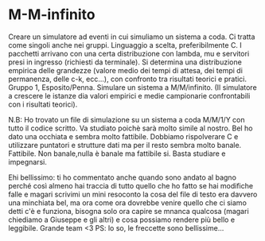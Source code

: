 # M-M-infinito
Creare un simulatore ad eventi in cui simuliamo un sistema a coda.
Ci tratta come singoli anche nei gruppi.
Linguaggio a scelta, preferibilmente C. 
I pacchetti arrivano con una certa distribuzione con lambda, mu e servitori presi in ingresso (richiesti da terminale). 
Si determina una distribuzione empirica delle grandezze (valore medio dei tempi di attesa, dei tempi di permanenza, delle c-k, ecc...), con confronto tra risultati teorici e pratici. 
Gruppo 1, Esposito/Penna.
Simulare un sistema a M/M/infinito.
(Il simulatore a crescere le istanze dia valori empirici e medie campionarie confrontabili con i risultati teorici).






N.B: Ho trovato un file di simulazione su un sistema a coda M/M/1/Y con tutto il codice scritto. Va studiato poichè sarà molto simile al nostro. Bel ho dato una occhiata e sembra molto fattibile. Dobbiamo rispolverare C e utilizzare puntatori e strutture dati ma per il resto sembra molto banale. Fattibile. Non banale,nulla è banale ma fattibile si. Basta studiare e impegnarsi. 



Ehi bellissimo:
ti ho commentato anche quando sono andato al bagno perché così almeno hai traccia di tutto quello che ho fatto
se hai modifiche falle e magari scrivimi un mini resoconto
la cosa del file di testo era davvero una minchiata bel, ma ora come ora dovrebbe venire
quello che ci siamo detti c'è e funziona, bisogna solo ora capire se mnanca qualcosa (magari chiediamo a Giuseppe e gli altri)
e cosa possiamo rendere più bello e leggibile. 
Grande team <3
PS: lo so, le freccette sono bellissime...